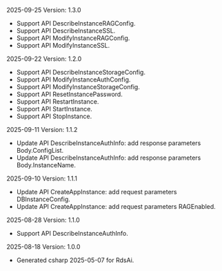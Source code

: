 2025-09-25 Version: 1.3.0
- Support API DescribeInstanceRAGConfig.
- Support API DescribeInstanceSSL.
- Support API ModifyInstanceRAGConfig.
- Support API ModifyInstanceSSL.


2025-09-22 Version: 1.2.0
- Support API DescribeInstanceStorageConfig.
- Support API ModifyInstanceAuthConfig.
- Support API ModifyInstanceStorageConfig.
- Support API ResetInstancePassword.
- Support API RestartInstance.
- Support API StartInstance.
- Support API StopInstance.


2025-09-11 Version: 1.1.2
- Update API DescribeInstanceAuthInfo: add response parameters Body.ConfigList.
- Update API DescribeInstanceAuthInfo: add response parameters Body.InstanceName.


2025-09-10 Version: 1.1.1
- Update API CreateAppInstance: add request parameters DBInstanceConfig.
- Update API CreateAppInstance: add request parameters RAGEnabled.


2025-08-28 Version: 1.1.0
- Support API DescribeInstanceAuthInfo.


2025-08-18 Version: 1.0.0
- Generated csharp 2025-05-07 for RdsAi.

